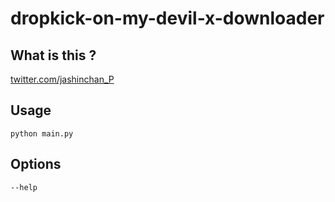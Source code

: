 # dropkick-on-my-devil-x-downloader

## What is this ?

[twitter.com/jashinchan_P](https://twitter.com/jashinchan_PJ/status/1552288506864893953)

## Usage

```
python main.py
```

## Options

```
--help
```
